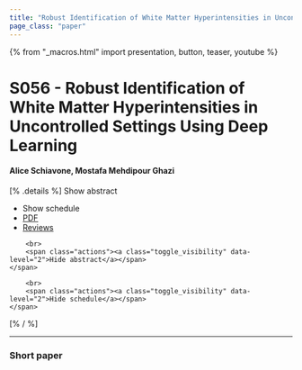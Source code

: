 ```yaml
---
title: "Robust Identification of White Matter Hyperintensities in Uncontrolled Settings Using Deep Learning"
page_class: "paper"
---
```


{% from "_macros.html" import presentation, button, teaser, youtube %}

# S056 - Robust Identification of White Matter Hyperintensities in Uncontrolled Settings Using Deep Learning

#### Alice Schiavone, Mostafa Mehdipour Ghazi

[% .details %]
<a class="toggle_visibility" data-selector=".abstract" data-level="3">Show abstract</a>
- <a class="toggle_visibility" data-selector=".schedule" data-level="3">Show schedule</a>
- <a href="https://openreview.net/pdf?id=">PDF</a>
- <a href="https://openreview.net/forum?id=">Reviews</a>

<p>
    <span class="abstract">
        
        <br>
        <span class="actions"><a class="toggle_visibility" data-level="2">Hide abstract</a></span>
    </span>
</p>

<p>
    <span class="schedule">
        
        <br>
        <span class="actions"><a class="toggle_visibility" data-level="2">Hide schedule</a></span>
    </span>
</p>
[% / %]

---


### Short paper
